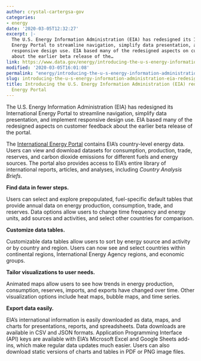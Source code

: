```yaml
---
author: crystal-cartergsa-gov
categories:
- energy
date: '2020-03-05T12:32:27'
excerpt: |-
  The U.S. Energy Information Administration (EIA) has redesigned its International
  Energy Portal to streamline navigation, simplify data presentation, and implement
  responsive design use. EIA based many of the redesigned aspects on customer feedback
  about the earlier beta release of the…
link: https://www.data.gov/energy/introducing-the-u-s-energy-information-administration-eia-redesigned-international-energy-portal/
modified: '2020-03-05T16:01:08'
permalink: "energy/introducing-the-u-s-energy-information-administration-eia-redesigned-international-energy-portal/"
slug: introducing-the-u-s-energy-information-administration-eia-redesigned-international-energy-portal
title: Introducing the U.S. Energy Information Administration (EIA) redesigned International
  Energy Portal
---
```


The U.S. Energy Information Administration (EIA) has redesigned its International Energy Portal to streamline navigation, simplify data presentation, and implement responsive design use. EIA based many of the redesigned aspects on customer feedback about the earlier beta release of the portal.

The [International Energy Portal](https://www.eia.gov/international/overview/world) contains EIA’s country-level energy data. Users can view and download datasets for consumption, production, trade, reserves, and carbon dioxide emissions for different fuels and energy sources. The portal also provides access to EIA’s entire library of international reports, articles, and analyses, including *Country Analysis Briefs*.

**Find data in fewer steps.**

Users can select and explore prepopulated, fuel-specific default tables that provide annual data on energy production, consumption, trade, and reserves. Data options allow users to change time frequency and energy units, add sources and activities, and select other countries for comparison.

**Customize data tables.**

Customizable data tables allow users to sort by energy source and activity or by country and region. Users can now see and select countries within continental regions, International Energy Agency regions, and economic groups.

**Tailor visualizations to user needs.**

Animated maps allow users to see how trends in energy production, consumption, reserves, imports, and exports have changed over time. Other visualization options include heat maps, bubble maps, and time series.

**Export data easily.**

EIA’s international information is easily downloaded as data, maps, and charts for presentations, reports, and spreadsheets. Data downloads are available in CSV and JSON formats. Application Programming Interface (API) keys are available with EIA’s Microsoft Excel and Google Sheets add-ins, which make regular data updates much easier. Users can also download static versions of charts and tables in PDF or PNG image files.
